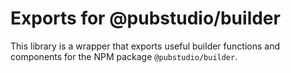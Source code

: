 # Exports for @pubstudio/builder

This library is a wrapper that exports useful builder functions and components for the NPM package `@pubstudio/builder`.
